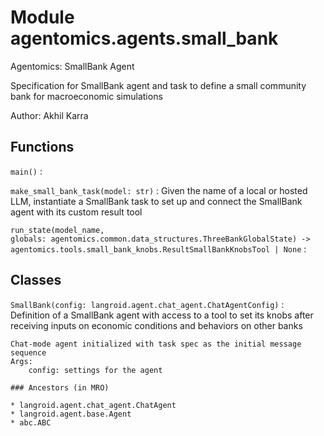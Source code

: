 Module agentomics.agents.small_bank
===================================
Agentomics: SmallBank Agent

Specification for SmallBank agent and task to define a small community bank
for macroeconomic simulations

Author: Akhil Karra

Functions
---------

`main()`
:

`make_small_bank_task(model: str)`
:   Given the name of a local or hosted LLM, instantiate a SmallBank task
    to set up and connect the SmallBank agent with its custom result tool

`run_state(model_name, globals: agentomics.common.data_structures.ThreeBankGlobalState) ‑> agentomics.tools.small_bank_knobs.ResultSmallBankKnobsTool | None`
:

Classes
-------

`SmallBank(config: langroid.agent.chat_agent.ChatAgentConfig)`
:   Definition of a SmallBank agent with access to a tool to set its knobs
    after receiving inputs on economic conditions and behaviors on other banks

    Chat-mode agent initialized with task spec as the initial message sequence
    Args:
        config: settings for the agent

    ### Ancestors (in MRO)

    * langroid.agent.chat_agent.ChatAgent
    * langroid.agent.base.Agent
    * abc.ABC
